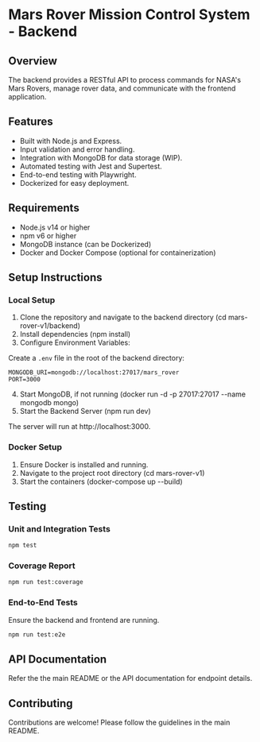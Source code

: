 # Mars Rover Mission Control System - Backend

## Overview

The backend provides a RESTful API to process commands for NASA's Mars Rovers, manage rover data, and communicate with the frontend application.

## Features

- Built with Node.js and Express.
- Input validation and error handling.
- Integration with MongoDB for data storage (WIP).
- Automated testing with Jest and Supertest.
- End-to-end testing with Playwright.
- Dockerized for easy deployment.

## Requirements

- Node.js v14 or higher
- npm v6 or higher
- MongoDB instance (can be Dockerized)
- Docker and Docker Compose (optional for containerization)

## Setup Instructions

### Local Setup

1. Clone the repository and navigate to the backend directory (cd mars-rover-v1/backend)
2. Install dependencies (npm install)
3. Configure Environment Variables:

Create a `.env` file in the root of the backend directory:

```env
MONGODB_URI=mongodb://localhost:27017/mars_rover
PORT=3000
```

4. Start MongoDB, if not running (docker run -d -p 27017:27017 --name mongodb mongo)
5. Start the Backend Server (npm run dev)

The server will run at http://localhost:3000.

### Docker Setup

1. Ensure Docker is installed and running.
2. Navigate to the project root directory (cd mars-rover-v1)
3. Start the containers (docker-compose up --build)

## Testing

### Unit and Integration Tests

```bash
npm test
```

### Coverage Report

```bash
npm run test:coverage
```

### End-to-End Tests

Ensure the backend and frontend are running.

```bash
npm run test:e2e
```

## API Documentation

Refer the the main README or the API documentation for endpoint details.

## Contributing

Contributions are welcome! Please follow the guidelines in the main README.

